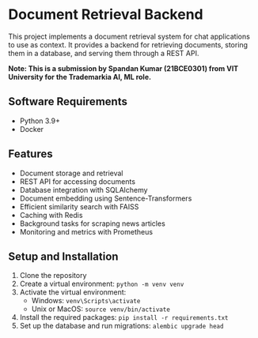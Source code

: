 # Document Retrieval Backend

This project implements a document retrieval system for chat applications to use as context. It provides a backend for retrieving documents, storing them in a database, and serving them through a REST API.

**Note: This is a submission by Spandan Kumar (21BCE0301) from VIT University for the Trademarkia AI, ML role.**

## Software Requirements

- Python 3.9+
- Docker


## Features

- Document storage and retrieval
- REST API for accessing documents
- Database integration with SQLAlchemy
- Document embedding using Sentence-Transformers
- Efficient similarity search with FAISS
- Caching with Redis
- Background tasks for scraping news articles
- Monitoring and metrics with Prometheus

## Setup and Installation

1. Clone the repository
2. Create a virtual environment: `python -m venv venv`
3. Activate the virtual environment:
   - Windows: `venv\Scripts\activate`
   - Unix or MacOS: `source venv/bin/activate`
4. Install the required packages: `pip install -r requirements.txt`
5. Set up the database and run migrations: `alembic upgrade head`
